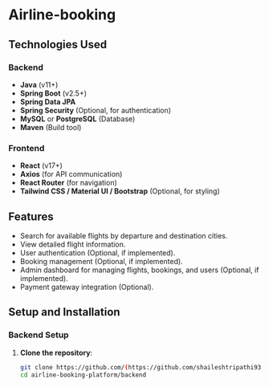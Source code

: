 # Airline-booking

## Technologies Used

### Backend
- **Java** (v11+)
- **Spring Boot** (v2.5+)
- **Spring Data JPA**
- **Spring Security** (Optional, for authentication)
- **MySQL** or **PostgreSQL** (Database)
- **Maven** (Build tool)

### Frontend
- **React** (v17+)
- **Axios** (for API communication)
- **React Router** (for navigation)
- **Tailwind CSS / Material UI / Bootstrap** (Optional, for styling)

## Features
- Search for available flights by departure and destination cities.
- View detailed flight information.
- User authentication (Optional, if implemented).
- Booking management (Optional, if implemented).
- Admin dashboard for managing flights, bookings, and users (Optional, if implemented).
- Payment gateway integration (Optional).

## Setup and Installation

### Backend Setup

1. **Clone the repository**:
   ```bash
   git clone https://github.com/(https://github.com/shaileshtripathi93)/airline-booking-platform.git
   cd airline-booking-platform/backend
